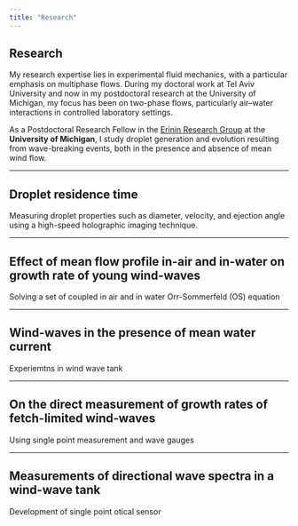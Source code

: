 ```yaml
---
title: "Research"
---
```


## Research

My research expertise lies in experimental fluid mechanics, with a particular emphasis on multiphase flows. During my doctoral work at Tel Aviv University and now in my postdoctoral research at the University of Michigan, my focus has been on two-phase flows, particularly air–water interactions in controlled laboratory settings.

As a Postdoctoral Research Fellow in the [Erinin Research Group](https://erinin.engin.umich.edu/) at the **University of Michigan**, I study droplet generation and evolution resulting from wave-breaking events, both in the presence and absence of mean wind flow.

---

## Droplet residence time 

Measuring droplet properties such as diameter, velocity, and ejection angle using a high-speed holographic imaging technique. 

---

## Effect of mean flow profile in-air and in-water on growth rate of young wind-waves

Solving a set of coupled in air and in water Orr-Sommerfeld (OS) equation

---

## Wind-waves in the presence of mean water current

Experiemtns in wind wave tank

---

## On the direct measurement of growth rates of fetch-limited wind-waves

Using single point measurement and wave gauges

---

## Measurements of directional wave spectra in a wind-wave tank

Development of single point otical sensor 
